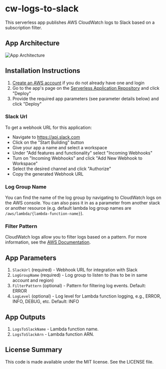 # cw-logs-to-slack

This serverless app publishes AWS CloudWatch logs to Slack based on a subscription filter.

## App Architecture

![App Architecture](https://github.com/keetonian/cw-logs-to-slack/raw/master/images/cw-logs-to-slack.png)

## Installation Instructions

1. [Create an AWS account](https://portal.aws.amazon.com/gp/aws/developer/registration/index.html) if you do not already have one and login
1. Go to the app's page on the [Serverless Application Repository]() and click "Deploy"
1. Provide the required app parameters (see parameter details below) and click "Deploy"

### Slack Url
To get a webhook URL for this application:
* Navigate to https://api.slack.com
* Click on the "Start Building" button
* Give your app a name and select a workspace
* Under "Add features and functionality" select "Incoming Webhooks"
* Turn on "Incoming Webhooks" and click "Add New Webhook to Workspace"
* Select the desired channel and click "Authorize"
* Copy the generated Webhook URL

### Log Group Name
You can find the name of the log group by navigating to CloudWatch logs on the AWS console. You can also pass it in as a parameter from another stack or another resource (e.g. default lambda log group names are `/aws/lambda/{lambda-function-name}`).

### Filter Pattern
CloudWatch logs allow you to filter logs based on a pattern. For more information, see the [AWS Documentation](https://docs.aws.amazon.com/AmazonCloudWatch/latest/logs/FilterAndPatternSyntax.html).

## App Parameters

1. `SlackUrl` (required) - Webhook URL for integration with Slack
1. `LogGroupName` (required) - Log group to listen to (has to be in same account and region)
1. `FilterPattern` (optional) - Pattern for filtering log events. Default: ERROR
1. `LogLevel` (optional) - Log level for Lambda function logging, e.g., ERROR, INFO, DEBUG, etc. Default: INFO

## App Outputs

1. `LogsToSlackName` - Lambda function name.
1. `LogsToSlackArn` - Lambda function ARN.

## License Summary

This code is made available under the MIT license. See the LICENSE file.